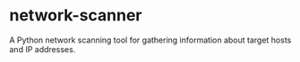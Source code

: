 # network-scanner
A Python network scanning tool for gathering information about target hosts and IP addresses.
